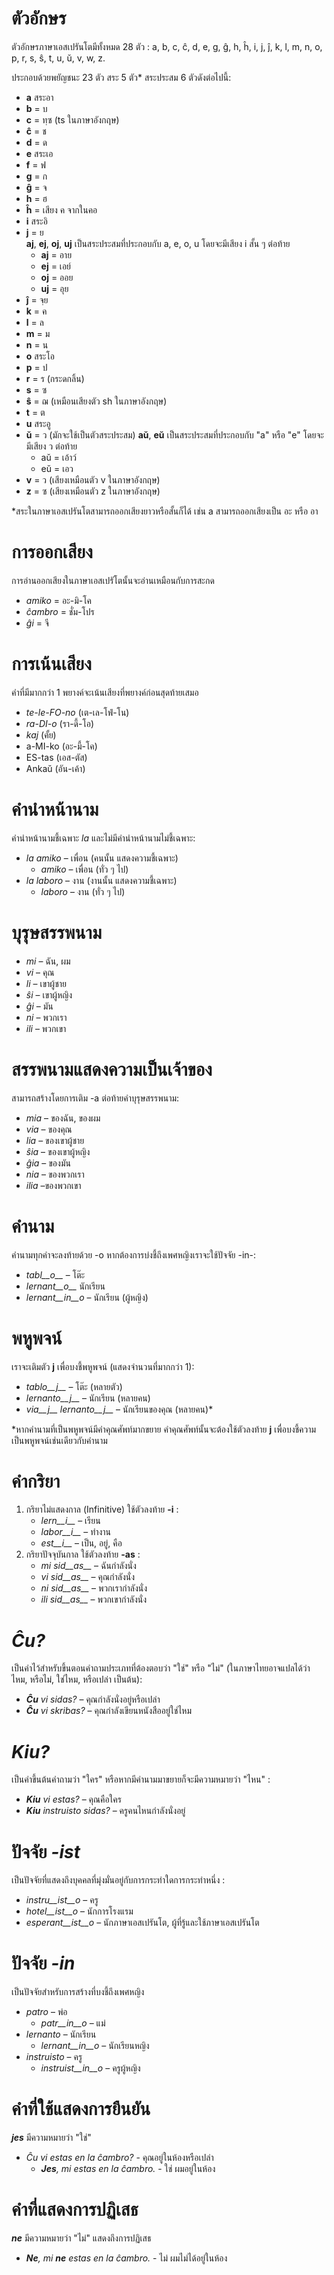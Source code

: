 # ตัวอักษร

ตัวอักษรภาษาเอสเปรันโตมีทั้งหมด 28 ตัว : a, b, c, ĉ, d, e, g, ĝ, h, ĥ, i, j, ĵ, k, l, m, n, o, p, r, s, ŝ, t, u, ŭ, v, w, z.

ประกอบด้วยพยัญชนะ 23 ตัว สระ 5 ตัว* สระประสม 6 ตัวดังต่อไปนี้:

- __a__ สระอา
- __b__ = บ
- __c__ = ทฺซ (ts ในภาษาอังกฤษ)
- __ĉ__ = ช
- __d__ = ด
- __e__ สระเอ
- __f__ = ฟ
- __g__ = ก
- __ĝ__ = จ
- __h__ = ฮ
- __ĥ__ = เสียง ค จากในคอ 
- __i__ สระอิ
- __j__ = ย  
__aj__, __ej__, __oj__, __uj__ เป็นสระประสมที่ประกอบกับ a, e, o, u โดยจะมีเสียง i สั้น ๆ ต่อท้าย
	- __aj__ = อาย
	- __ej__ = เอย์
	- __oj__ = ออย
	- __uj__ = อุย
- __ĵ__ = จฺย
- __k__ = ค
- __l__ = ล
- __m__ = ม
- __n__ = น
- __o__ สระโอ
- __p__ = ป
- __r__ = ร (กระดกลิ้น)
- __s__ = ซ
- __ŝ__ = ฌ (เหมือนเสียงตัว sh ในภาษาอังกฤษ)
- __t__ = ต
- __u__ สระอู
- __ŭ__ = ว (มักจะใช้เป็นตัวสระประสม)
__aŭ__, __eŭ__ เป็นสระประสมที่ประกอบกับ "a" หรือ "e" โดยจะมีเสียง ว ต่อท้าย
	- aŭ = เอ้าว์
	- eŭ = เอว
- __v__ = ว (เสียงเหมือนตัว v ในภาษาอังกฤษ)
- __z__ = ซ (เสียงเหมือนตัว z ในภาษาอังกฤษ)

*สระในภาษาเอสเปรันโตสามารถออกเสียงยาวหรือสั้นก็ได้ เช่น a สามารถออกเสียงเป็น อะ หรือ อา 

# การออกเสียง

การอ่านออกเสียงในภาษาเอสเปรัโตนั้นจะอ่านเหมือนกับการสะกด

- *amiko* = อะ-มิ-โค
- *ĉambro* = ชั่ม-โปร
- *ĝi* = จี

# การเน้นเสียง

คำที่มีมากกว่า 1 พยางค์จะเน้นเสียงที่พยางค์ก่อนสุดท้ายเสมอ

- *te-le-FO-no* (เต-เล-โฟ่-โน)
- *ra-DI-o* (รา-ดี้-โอ)
- *kaj* (คั้ย)
- a-MI-ko (อะ-มี้-โค)
- ES-tas (เอส-ตัส)
- Ankaŭ (อัน-เค้า)


# คำนำหน้านาม

คำนำหน้านามชี้เฉพาะ *la* และไม่มีคำนำหน้านามไม่ชี้เฉพาะ:

- *la amiko* – เพื่อน (คนนั้น แสดงความชี้เฉพาะ)
  - *amiko* – เพื่อน (ทั่ว ๆ ไป)
- *la laboro* – งาน (งานนั้น แสดงความชี้เฉพาะ)
  - *laboro* – งาน (ทั่ว ๆ ไป)

# บุรุษสรรพนาม

- *mi* – ฉัน, ผม
- *vi* – คุณ
- *li* – เขาผู้ชาย
- *ŝi* – เขาผู้หญิง
- *ĝi* – มัน
- *ni* – พวกเรา
- *ili* – พวกเขา


# สรรพนามแสดงความเป็นเจ้าของ

สามารถสร้างโดยการเติม -a ต่อท้ายคำบุรุษสรรพนาม:

- *mia* – ของฉัน, ของผม
- *via* – ของคุณ
- *lia* – ของเขาผู้ชาย
- *ŝia* – ของเขาผู้หญิง
- *ĝia* – ของมัน
- *nia* – ของพวกเรา
- *ilia* –ของพวกเขา

# คำนาม

คำนามทุกคำจะลงท้ายด้วย -o หากต้องการบ่งชี้ถึงเพศหญิงเราจะใช้ปัจจัย -in-:

- *tabl__o__* – โต๊ะ
- *lernant__o__* นักเรียน
- *lernant__in__o* – นักเรียน (ผู้หญิง)

# พหูพจน์

เราจะเติมตัว __j__ เพื่อบงชี้พหูพจน์ (แสดงจำนวนที่มากกว่า 1):

- *tablo__j__* – โต๊ะ (หลายตัว)
- *lernanto__j__* – นักเรียน (หลายคน)
- *via__j__ lernanto__j__* – นักเรียนของคุณ (หลายคน)*

*หากคำนามที่เป็นพหูพจน์มีคำคุณศัพท์มากขยาย คำคุณศัพท์นั้นจะต้องใช้ตัวลงท้าย __j__ เพื่อบงชี้ความเป็นพหูพจน์เช่นเดียวกับคำนาม

# คำกริยา

1. กริยาไม่แสดงกาล (Infinitive) ใช้ตัวลงท้าย __-i__ :
   - *lern__i__* – เรียน
   - *labor__i__* – ทำงาน
   - *est__i__* – เป็น, อยู่, คือ
2. กริยาปัจจุบันกาล ใช้ตัวลงท้าย __-as__ :
   - *mi sid__as__* – ฉันกำลังนั่ง
   - *vi sid__as__* – คุณกำลังนั่ง
   - *ni sid__as__* – พวกเรากำลังนั่ง
   - *ili sid__as__* – พวกเขากำลังนั่ง

# *Ĉu?*

เป็นคำไว้สำหรับขึ้นตอนคำถามประเภทที่ต้องตอบว่า "ใช่" หรือ "ไม่" (ในภาษาไทยอาจแปลได้ว่า ไหม, หรือไม่, ใช่ไหม, หรือเปล่า เป็นต้น):

- *__Ĉu__ vi sidas?* – คุณกำลังนั่งอยู่หรือเปล่า
- *__Ĉu__ vi skribas?* – คุณกำลังเขียนหนังสืออยู่ใช่ไหม

# *Kiu?*

เป็นคำขึ้นต้นคำถามว่า "ใคร" หรือหากมีคำนามมาขยายก็จะมีความหมายว่า "ไหน" :

- *__Kiu__ vi estas?* – คุณคือใคร
- *__Kiu__ instruisto sidas?* – ครูคนไหนกำลังนั่งอยู่


# ปัจจัย *-ist*

เป็นปัจจัยที่แสดงถึงบุคคลที่มุ่งมั่นอยู่กับการกระทำใดการกระทำหนึ่ง :


- *instru__ist__o* – ครู
- *hotel__ist__o* – นักการโรงแรม
- *esperant__ist__o* – นักภาษาเอสเปรันโต, ผู้ที่รู้และใช้ภาษาเอสเปรันโต


# ปัจจัย *-in*

เป็นปัจจัยสำหรับการสร้างที่บงชี้ถึงเพศหญิง

- *patro* – พ่อ
    - *patr__in__o* – แม่
- *lernanto* – นักเรียน
    - *lernant__in__o* – นักเรียนหญิง
- *instruisto* – ครู
    - *instruist__in__o* – ครูผู้หญิง

# คำที่ใช้แสดงการยืนยัน

*__jes__* มีความหมายว่า "ใช่"

- *Ĉu vi estas en la ĉambro?* - คุณอยู่ในห้องหรือเปล่า
  - *__Jes__, mi estas en la ĉambro.*  - ใช่ ผมอยู่ในห้อง

# คำที่แสดงการปฏิเสธ

*__ne__* มีความหมายว่า "ไม่" แสดงถึงการปฏิเสธ

- *__Ne__, mi __ne__ estas en la ĉambro.* - ไม่ ผมไม่ได้อยู่ในห้อง
